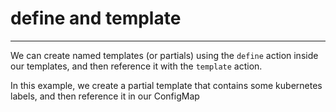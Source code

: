 # define and template
---
We can create named templates (or partials) using the `define` action inside our templates,
and then reference it with the `template` action.

In this example, we create a partial template that contains some kubernetes labels, and then
reference it in our ConfigMap
